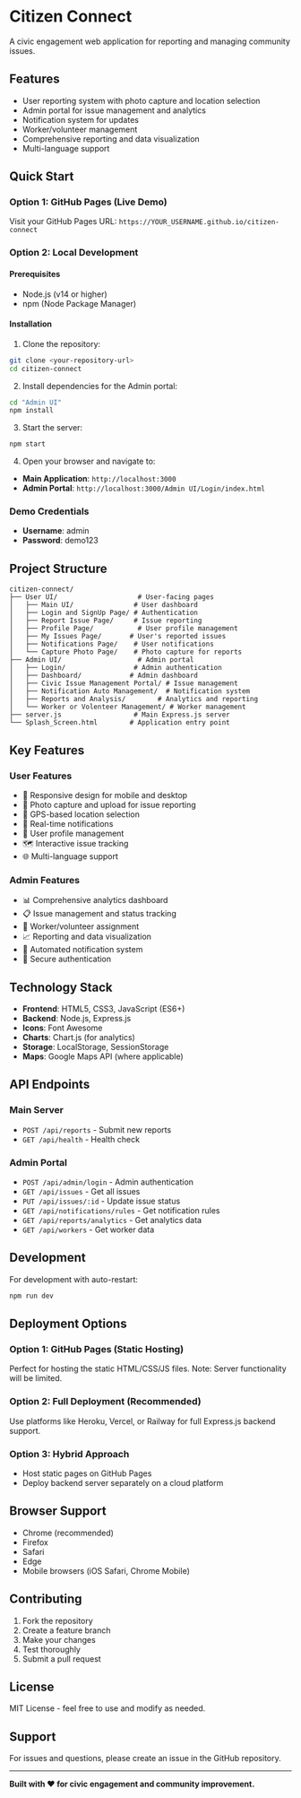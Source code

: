 # Citizen Connect
A civic engagement web application for reporting and managing community issues.

## Features
- User reporting system with photo capture and location selection
- Admin portal for issue management and analytics
- Notification system for updates
- Worker/volunteer management
- Comprehensive reporting and data visualization
- Multi-language support

## Quick Start

### Option 1: GitHub Pages (Live Demo)
Visit your GitHub Pages URL: `https://YOUR_USERNAME.github.io/citizen-connect`

### Option 2: Local Development

#### Prerequisites
- Node.js (v14 or higher)
- npm (Node Package Manager)

#### Installation

1. Clone the repository:
```bash
git clone <your-repository-url>
cd citizen-connect
```

2. Install dependencies for the Admin portal:
```bash
cd "Admin UI"
npm install
```

3. Start the server:
```bash
npm start
```

4. Open your browser and navigate to:
- **Main Application**: `http://localhost:3000`
- **Admin Portal**: `http://localhost:3000/Admin UI/Login/index.html`

### Demo Credentials
- **Username**: admin
- **Password**: demo123

## Project Structure

```
citizen-connect/
├── User UI/                    # User-facing pages
│   ├── Main UI/               # User dashboard
│   ├── Login and SignUp Page/ # Authentication
│   ├── Report Issue Page/     # Issue reporting
│   ├── Profile Page/           # User profile management
│   ├── My Issues Page/       # User's reported issues
│   ├── Notifications Page/    # User notifications
│   └── Capture Photo Page/    # Photo capture for reports
├── Admin UI/                   # Admin portal
│   ├── Login/                 # Admin authentication
│   ├── Dashboard/            # Admin dashboard
│   ├── Civic Issue Management Portal/ # Issue management
│   ├── Notification Auto Management/  # Notification system
│   ├── Reports and Analysis/        # Analytics and reporting
│   └── Worker or Volenteer Management/ # Worker management
├── server.js                  # Main Express.js server
└── Splash_Screen.html        # Application entry point
```

## Key Features

### User Features
- 📱 Responsive design for mobile and desktop
- 📸 Photo capture and upload for issue reporting
- 📍 GPS-based location selection
- 🔔 Real-time notifications
- 👤 User profile management
- 🗺️ Interactive issue tracking
- 🌐 Multi-language support

### Admin Features
- 📊 Comprehensive analytics dashboard
- 📋 Issue management and status tracking
- 👥 Worker/volunteer assignment
- 📈 Reporting and data visualization
- 🔔 Automated notification system
- 🔐 Secure authentication

## Technology Stack

- **Frontend**: HTML5, CSS3, JavaScript (ES6+)
- **Backend**: Node.js, Express.js
- **Icons**: Font Awesome
- **Charts**: Chart.js (for analytics)
- **Storage**: LocalStorage, SessionStorage
- **Maps**: Google Maps API (where applicable)

## API Endpoints

### Main Server
- `POST /api/reports` - Submit new reports
- `GET /api/health` - Health check

### Admin Portal
- `POST /api/admin/login` - Admin authentication
- `GET /api/issues` - Get all issues
- `PUT /api/issues/:id` - Update issue status
- `GET /api/notifications/rules` - Get notification rules
- `GET /api/reports/analytics` - Get analytics data
- `GET /api/workers` - Get worker data

## Development

For development with auto-restart:
```bash
npm run dev
```

## Deployment Options

### Option 1: GitHub Pages (Static Hosting)
Perfect for hosting the static HTML/CSS/JS files. Note: Server functionality will be limited.

### Option 2: Full Deployment (Recommended)
Use platforms like Heroku, Vercel, or Railway for full Express.js backend support.

### Option 3: Hybrid Approach
- Host static pages on GitHub Pages
- Deploy backend server separately on a cloud platform

## Browser Support
- Chrome (recommended)
- Firefox
- Safari
- Edge
- Mobile browsers (iOS Safari, Chrome Mobile)

## Contributing
1. Fork the repository
2. Create a feature branch
3. Make your changes
4. Test thoroughly
5. Submit a pull request

## License
MIT License - feel free to use and modify as needed.

## Support
For issues and questions, please create an issue in the GitHub repository.

---

**Built with ❤️ for civic engagement and community improvement.**